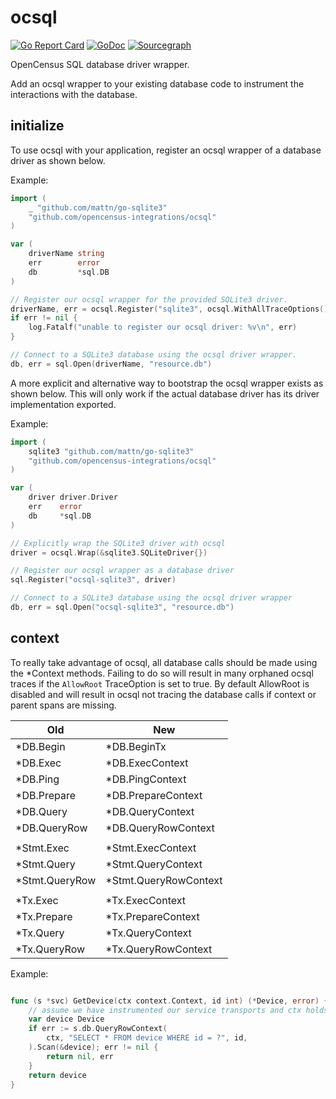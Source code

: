# ocsql

[![Go Report Card](https://goreportcard.com/badge/github.com/opencensus-integrations/ocsql)](https://goreportcard.com/report/github.com/opencensus-integrations/ocsql)
[![GoDoc](https://godoc.org/github.com/opencensus-integrations/ocsql?status.svg)](https://godoc.org/github.com/opencensus-integrations/ocsql)
[![Sourcegraph](https://sourcegraph.com/github.com/opencensus-integrations/ocsql/-/badge.svg)](https://sourcegraph.com/github.com/opencensus-integrations/ocsql?badge)

OpenCensus SQL database driver wrapper.

Add an ocsql wrapper to your existing database code to instrument the
interactions with the database.

## initialize

To use ocsql with your application, register an ocsql wrapper of a database
driver as shown below.

Example:
```go
import (
    _ "github.com/mattn/go-sqlite3"
    "github.com/opencensus-integrations/ocsql"
)

var (
    driverName string
    err        error
    db         *sql.DB
)

// Register our ocsql wrapper for the provided SQLite3 driver.
driverName, err = ocsql.Register("sqlite3", ocsql.WithAllTraceOptions())
if err != nil {
    log.Fatalf("unable to register our ocsql driver: %v\n", err)
}

// Connect to a SQLite3 database using the ocsql driver wrapper.
db, err = sql.Open(driverName, "resource.db")
```

A more explicit and alternative way to bootstrap the ocsql wrapper exists as
shown below. This will only work if the actual database driver has its driver
implementation exported.

Example:
```go
import (
    sqlite3 "github.com/mattn/go-sqlite3"
    "github.com/opencensus-integrations/ocsql"
)

var (
    driver driver.Driver
    err    error
    db     *sql.DB
)

// Explicitly wrap the SQLite3 driver with ocsql
driver = ocsql.Wrap(&sqlite3.SQLiteDriver{})

// Register our ocsql wrapper as a database driver
sql.Register("ocsql-sqlite3", driver)

// Connect to a SQLite3 database using the ocsql driver wrapper
db, err = sql.Open("ocsql-sqlite3", "resource.db")
```

## context

To really take advantage of ocsql, all database calls should be made using the
*Context methods. Failing to do so will result in many orphaned ocsql traces
if the `AllowRoot` TraceOption is set to true. By default AllowRoot is disabled
and will result in ocsql not tracing the database calls if context or parent
spans are missing.

| Old            | New                   |
|----------------|-----------------------|
| *DB.Begin      | *DB.BeginTx           |
| *DB.Exec       | *DB.ExecContext       |
| *DB.Ping       | *DB.PingContext       |
| *DB.Prepare    | *DB.PrepareContext    |
| *DB.Query      | *DB.QueryContext      |
| *DB.QueryRow   | *DB.QueryRowContext   |
|                |                       |
| *Stmt.Exec     | *Stmt.ExecContext     |
| *Stmt.Query    | *Stmt.QueryContext    |
| *Stmt.QueryRow | *Stmt.QueryRowContext |
|                |                       |
| *Tx.Exec       | *Tx.ExecContext       |
| *Tx.Prepare    | *Tx.PrepareContext    |
| *Tx.Query      | *Tx.QueryContext      |
| *Tx.QueryRow   | *Tx.QueryRowContext   |

Example:
```go

func (s *svc) GetDevice(ctx context.Context, id int) (*Device, error) {
    // assume we have instrumented our service transports and ctx holds a span.
    var device Device
    if err := s.db.QueryRowContext(
        ctx, "SELECT * FROM device WHERE id = ?", id,
    ).Scan(&device); err != nil {
        return nil, err
    }
    return device
}
```
